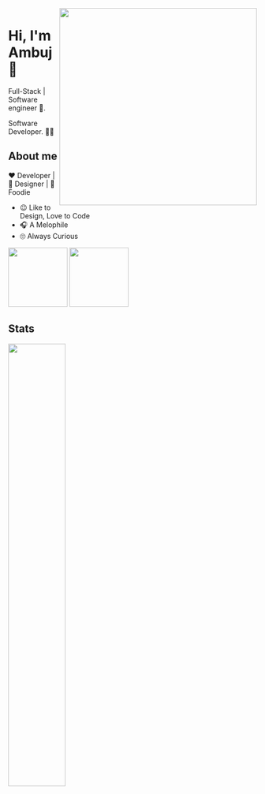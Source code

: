 <img align="right" width="400" height="400" src="https://cdn3.iconfinder.com/data/icons/developer-files-2-add-on/48/v-35-512.png">

# Hi, I'm Ambuj :wave:

Full-Stack | Software engineer :robot:. 

Software Developer. :man_technologist:

## About me 

:heart: Developer | :black_heart: Designer | :blue_heart: Foodie

- :wink: Like to Design, Love to Code
- :headphones: A Melophile
- :roll_eyes: Always Curious
<img height="120em" src="https://github-readme-stats.vercel.app/api?username=ambujjj&layout=compact&hide_title=true&hide_border=true&show_icons=true&include_all_commits=true&line_height=21&bg_color=0,420000,120042&theme=dark">
  <img height="120em" src="https://github-readme-stats.vercel.app/api/top-langs/?username=ambujjj&layout=compact&include_all_commits=true&show_icons=true&line_height=21&bg_color=0,420000,120042&theme=dark">

## Stats

<img width="48%" src="https://github-readme-stats.vercel.app/api?username=ambujjj&show_icons=true&theme=synthwave" />


